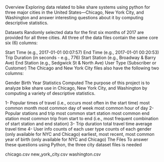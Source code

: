 Overview
Exploring data related to bike share systems using python for three major cities in the United States—Chicago, New York City, and Washington and answer interesting questions about it by computing descriptive statistics.

Datasets
Randomly selected data for the first six months of 2017 are provided for all three cities. All three of the data files contain the same core six (6) columns:

Start Time (e.g., 2017-01-01 00:07:57)
End Time (e.g., 2017-01-01 00:20:53)
Trip Duration (in seconds - e.g., 776)
Start Station (e.g., Broadway & Barry Ave)
End Station (e.g., Sedgwick St & North Ave)
User Type (Subscriber or Customer)
The Chicago and New York City files also have the following two columns:

Gender
Birth Year
Statistics Computed
The purpose of this project is to analyze bike share use in Chicago, New York City, and Washington by computing a variety of descriptive statistics.

1- Popular times of travel (i.e., occurs most often in the start time)
most common month
most common day of week
most common hour of day
2- Popular stations and trip
most common start station
most common end station
most common trip from start to end (i.e., most frequent combination of start station and end station)
3- Trip duration
total travel time
average travel time
4- User info
counts of each user type
counts of each gender (only available for NYC and Chicago)
earliest, most recent, most common year of birth (only available for NYC and Chicago)
The Files
To answer these questions using Python, the three city dataset files is needed

chicago.csv
new_york_city.csv
washington.csv
